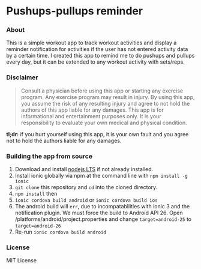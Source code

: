 # Pushups-pullups reminder

### About

This is a simple workout app to track workout activities and display a reminder notification for activities if the user has not entered activity data by a certain time. I created this app to remind me to do pushups and pullups every day, but it can be extended to any workout activity with sets/reps.

### Disclaimer

> Consult a physician before using this app or starting any exercise program. Any exercise program may result in injury. By using this app, you assume the risk of any resulting injury and agree to not hold the authors of this app liable for any damages. This app is for informational and entertainment purposes only.  It is your responsibility to evaluate your own medical and physical condition.

**tl;dr:** if you hurt yourself using this app, it is your own fault and you agree not to hold the authors liable for any damages.

### Building the app from source

1. Download and install [nodejs LTS](https://nodejs.org/en/download/) if not already installed.
2. Install ionic globally via npm at the command line with `npm install -g ionic`
3. `git clone` this repository and `cd` into the cloned directory.
4. `npm install` then
5. `ionic cordova build android`  or `ionic cordova build ios`
6. The android build will `err`, due to incompatabilities with ionic 3 and the notification plugin. We must force the build to Android API 26. Open /platforms/android/project.properties and change `target=android-25` to `target=android-26`
7. Re-run `ionic cordova build android`

### License
MIT License
